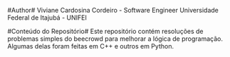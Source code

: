 #Author#
Viviane Cardosina Cordeiro - Software Engineer 
Universidade Federal de Itajubá - UNIFEI

#Conteúdo do Repositório#
Este repositório contém resoluções de problemas simples do beecrowd para melhorar a lógica de programação.
Algumas delas foram feitas em C++ e outros em Python.
